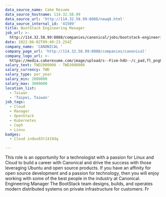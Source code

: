 ```yaml
---
data_source_name: Cake Resume
data_source_hostname: 114.32.58.99
data_source_url: 'http://114.32.58.99:8088/newq6.html'
data_source_internal_id: '41509'
title: BootStack Engineering Manager
job_url: >-
  http://114.32.58.99:8088/companies/canonical/jobs/bootstack-engineering-manager
date: 2022-06-02T09:49:23.254Z
company_name: 'CANONICAL '
company_page_url: 'http://114.32.58.99:8088/companies/canonical'
company_logo_url: >-
  https://media.cakeresume.com/image/upload/s--Fism-hdU--/c_pad,fl_png8,h_200,w_200/v1635331670/mop13obsyrg4coreqqf4.png
salary_text: TWD2000000 - TWD3000000
salary_currency: TWD
salary_type: per_year
salary_min: 2000000
salary_max: 3000000
location_list:
  - Taiwan
  - 'Taipei, Taiwan'
job_tags:
  - Cloud
  - Manager
  - OpenStack
  - Kubernetes
  - Ceph
  - Linux
badges:
  - Cloud index03t1419dq

---
```


This role is an opportunity for a technologist with a passion for Linux and Cloud to build a career with Canonical and drive the success with those leveraging Ubuntu and open source products. If you have an affinity for open source development and a passion for technology, then you will enjoy working with some of the best people in the industry at Canonical. Engineering Manager The BootStack team designs, builds, and operates modern distributed systems on private infrastructure for customers. Fr